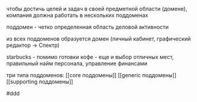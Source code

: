 чтобы достичь целей и задач в своей предметной области (домене), компания должна работать в нескольких поддоменах

поддомен - четко определенная область деловой активности

из всех поддоменов образуется домен (личный кабинет, графический редактор -> Спектр)

starbucks - помимо готовки кофе - еще и выбор отличных мест, правильный найм персонала, управление финансами

три типа поддоменов:
[[core поддомены]]
[[generic поддомены]]
[[supporting поддомены]]

#ddd